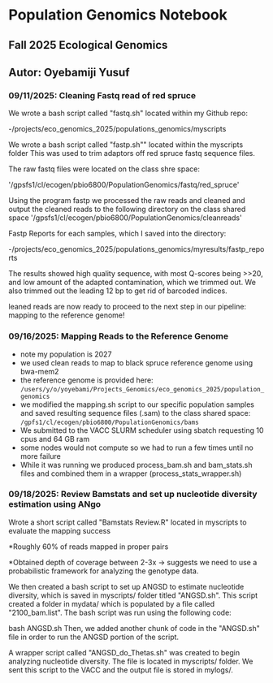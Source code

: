 # Population Genomics Notebook

## Fall 2025 Ecological Genomics

## Autor: Oyebamiji Yusuf

### 09/11/2025: Cleaning Fastq read of red spruce

We wrote a bash script called "fastq.sh" located within my Github repo:

-/projects/eco_genomics_2025/populations_genomics/myscripts

We wrote a bash script called "fastp.sh"" located within the myscripts folder 
This was used to trim adaptors off red spruce fastq sequence files.

The raw fastq files were located on the class shre space:

'/gpsfs1/cl/ecogen/pbio6800/PopulationGenomics/fastq/red_spruce'

Using the program fastp we processed the raw reads and cleaned and output the cleaned reads to the following directory on the class shared space 
'/gpsfs1/cl/ecogen/pbio6800/PopulationGenomics/cleanreads'

Fastp Reports for each samples, which I saved into the directory:

-/projects/eco_genomics_2025/populations_genomics/myresults/fastp_reports

The results showed high quality sequence, with most Q-scores being >>20, and low amount of the adapted contamination, which we trimmed out. We also trimmed out the leading 12 bp to get rid of barcoded indices.

leaned reads are now ready to proceed to the next step in our pipeline: mapping to the reference genome! 

### 09/16/2025: Mapping Reads to the Reference Genome
* note my population is 2027
* we used clean reads to map to black spruce reference genome using bwa-mem2
* the reference genome is provided here: 
`/users/y/o/yoyebami/Projects_Genomics/eco_genomics_2025/population_genomics`
* we modified the mapping.sh script to our specific population samples and saved resulting sequence files (.sam) to the class shared space: 
`/gpfs1/cl/ecogen/pbio6800/PopulationGenomics/bams`
* We submitted to the VACC SLURM scheduler using sbatch requesting 10 cpus and 64 GB ram 
* some nodes would not compute so we had to run a few times until no more failure 
* While it was running we produced process_bam.sh and bam_stats.sh files and combined them in a wrapper (process_stats_wrapper.sh)

### 09/18/2025: Review Bamstats and set up nucleotide diversity estimation using ANgo

Wrote a short script called "Bamstats Review.R" located in myscripts to evaluate the mapping success

*Roughly 60% of reads mapped in proper pairs

*Obtained depth of coverage between 2-3x -> suggests we need to use a probabilistic framework for analyzing the genotype data.

We then created a bash script to set up ANGSD to estimate nucleotide diversity, which is saved in myscripts/ folder titled "ANGSD.sh". This script created a folder in mydata/ which is populated by a file called "2100_bam.list". The bash script was run using the following code:

bash ANGSD.sh
Then, we added another chunk of code in the "ANGSD.sh" file in order to run the ANGSD portion of the script.

A wrapper script called "ANGSD_do_Thetas.sh" was created to begin analyzing nucleotide diversity. The file is located in myscripts/ folder. We sent this script to the VACC and the output file is stored in mylogs/.


